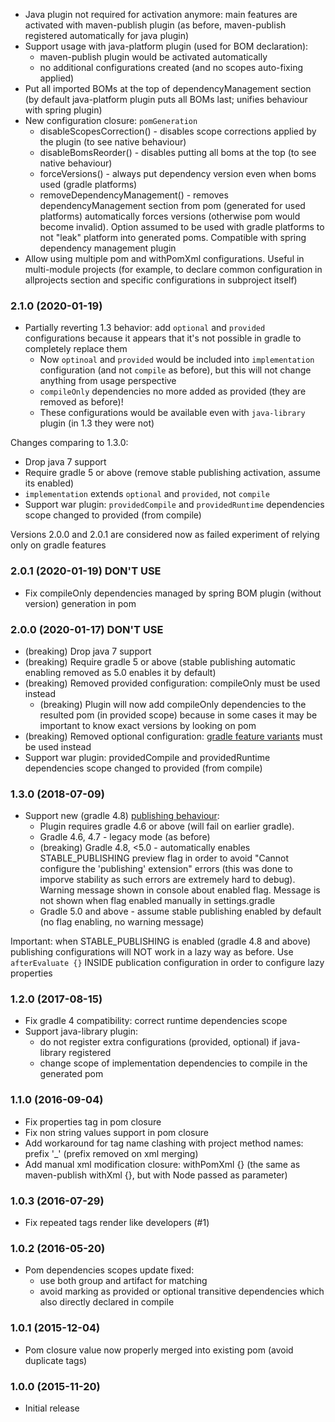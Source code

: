 * Java plugin not required for activation anymore: main features are activated with 
  maven-publish plugin (as before, maven-publish registered automatically for java plugin)
* Support usage with java-platform plugin (used for BOM declaration):
    - maven-publish plugin would be activated automatically
    - no additional configurations created (and no scopes auto-fixing applied)
* Put all imported BOMs at the top of dependencyManagement section
  (by default java-platform plugin puts all BOMs last; unifies behaviour with spring plugin)
* New configuration closure: `pomGeneration`
    - disableScopesCorrection() - disables scope corrections applied by the plugin (to see native behaviour)
    - disableBomsReorder() - disables putting all boms at the top (to see native behaviour)  
    - forceVersions() - always put dependency version even when boms used (gradle platforms)
    - removeDependencyManagement() - removes dependencyManagement section from pom (generated for used platforms)
        automatically forces versions (otherwise pom would become invalid).
        Option assumed to be used with gradle platforms to not "leak" platform into generated poms.
        Compatible with spring dependency management plugin
* Allow using multiple pom and withPomXml configurations. Useful in multi-module projects
  (for example, to declare common configuration in allprojects section and specific configurations in subproject itself)

### 2.1.0 (2020-01-19)
* Partially reverting 1.3 behavior: add `optional` and `provided` configurations because it appears that it's not possible in gradle to completely replace them
    - Now `optinoal` and `provided` would be included into `implementation` configuration (and not `compile` as before),
        but this will not change anything from usage perspective 
    - `compileOnly` dependencies no more added as provided (they are removed as before)!
    - These configurations would be available even with `java-library` plugin (in 1.3 they were not)          

Changes comparing to 1.3.0:
- Drop java 7 support
- Require gradle 5 or above (remove stable publishing activation, assume its enabled)
- `implementation` extends `optional` and `provided`, not `compile`
- Support war plugin: `providedCompile` and `providedRuntime` dependencies scope changed to provided (from compile) 

Versions 2.0.0 and 2.0.1 are considered now as failed experiment of relying only on gradle features

### 2.0.1 (2020-01-19) DON'T USE
* Fix compileOnly dependencies managed by spring BOM plugin (without version) generation in pom

### 2.0.0 (2020-01-17) DON'T USE
* (breaking) Drop java 7 support
* (breaking) Require gradle 5 or above (stable publishing automatic enabling removed as 5.0 enables it by default)
* (breaking) Removed provided configuration: compileOnly must be used instead
    - (breaking) Plugin will now add compileOnly dependencies to the resulted pom (in provided scope) 
        because in some cases it may be important to know exact versions by looking on pom
* (breaking) Removed optional configuration: [gradle feature variants](https://docs.gradle.org/5.6.4/userguide/feature_variants.html#header) must be used instead
* Support war plugin: providedCompile and providedRuntime dependencies scope changed to provided (from compile) 

### 1.3.0 (2018-07-09)
* Support new (gradle 4.8) [publishing behaviour](https://docs.gradle.org/4.8/userguide/publishing_maven.html#publishing_maven:deferred_configuration):
    - Plugin requires gradle 4.6 or above (will fail on earlier gradle).
    - Gradle 4.6, 4.7 - legacy mode (as before)    
    - (breaking) Gradle 4.8, <5.0 - automatically enables STABLE_PUBLISHING preview flag 
        in order to avoid "Cannot configure the 'publishing' extension" errors 
        (this was done to imporve stability as such errors are extremely hard to debug). 
        Warning message shown in console about enabled flag. 
        Message is not shown when flag enabled manually in settings.gradle
    - Gradle 5.0 and above - assume stable publishing enabled by default (no flag enabling, no warning message)        
              
Important: when STABLE_PUBLISHING is enabled (gradle 4.8 and above) publishing configurations will NOT work 
in a lazy way as before. Use `afterEvaluate {}` INSIDE publication configuration in order to configure lazy properties               

### 1.2.0 (2017-08-15)
* Fix gradle 4 compatibility: correct runtime dependencies scope 
* Support java-library plugin: 
    - do not register extra configurations (provided, optional) if java-library registered
    - change scope of implementation dependencies to compile in the generated pom

### 1.1.0 (2016-09-04)
* Fix properties tag in pom closure
* Fix non string values support in pom closure
* Add workaround for tag name clashing with project method names: prefix '_' (prefix removed on xml merging)
* Add manual xml modification closure: withPomXml {} (the same as maven-publish withXml {}, but with Node passed as parameter)

### 1.0.3 (2016-07-29)
* Fix repeated tags render like developers (#1)

### 1.0.2 (2016-05-20)
* Pom dependencies scopes update fixed:
    - use both group and artifact for matching
    - avoid marking as provided or optional transitive dependencies which also directly declared in compile

### 1.0.1 (2015-12-04)
* Pom closure value now properly merged into existing pom (avoid duplicate tags)

### 1.0.0 (2015-11-20)
* Initial release